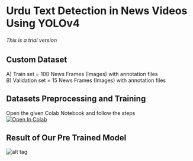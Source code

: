 # Urdu Text Detection in News Videos Using YOLOv4
###### This is a trial version 
## Custom Dataset <br>
A) Train set = 100 News Frames (Images) with annotation files <br>
B) Validation set = 15 News Frames (Images) with annotation files <br>
## Datasets Preprocessing and Training <br>
Open the given Colab Notebook and follow the steps <br>
[![Open In Colab](https://colab.research.google.com/assets/colab-badge.svg)](http://https://colab.research.google.com/drive/1DeegVTrFzbwr3wi4glahgTQY0hO-uOdo?usp=sharing)
## Result of Our Pre Trained Model <br>
![alt tag](https://github.com/fazlehannan/YOLOv4_UrduTextDetection_News_Trial/issues/1#issue-772476875)
